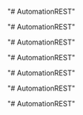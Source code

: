 "# AutomationREST" 

"# AutomationREST" 

"# AutomationREST" 

"# AutomationREST" 

"# AutomationREST" 

"# AutomationREST" 

"# AutomationREST" 
